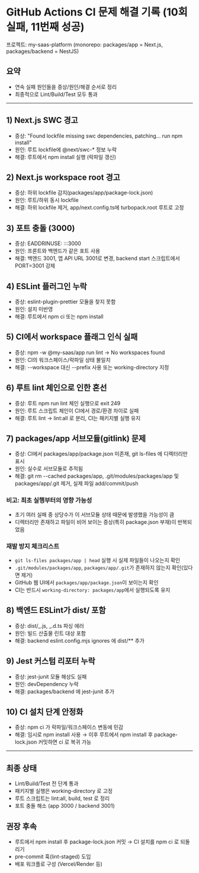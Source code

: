 # GitHub Actions CI 문제 해결 기록 (10회 실패, 11번째 성공)

프로젝트: my-saas-platform (monorepo: packages/app = Next.js, packages/backend = NestJS)

## 요약

- 연속 실패 원인들을 증상/원인/해결 순서로 정리
- 최종적으로 Lint/Build/Test 모두 통과

---

## 1) Next.js SWC 경고

- 증상: "Found lockfile missing swc dependencies, patching... run npm install"
- 원인: 루트 lockfile에 @next/swc-\* 정보 누락
- 해결: 루트에서 npm install 실행 (락파일 갱신)

## 2) Next.js workspace root 경고

- 증상: 하위 lockfile 감지(packages/app/package-lock.json)
- 원인: 루트/하위 동시 lockfile
- 해결: 하위 lockfile 제거, app/next.config.ts에 turbopack.root 루트로 고정

## 3) 포트 충돌 (3000)

- 증상: EADDRINUSE: :::3000
- 원인: 프론트와 백엔드가 같은 포트 사용
- 해결: 백엔드 3001, 앱 API URL 3001로 변경, backend start 스크립트에서 PORT=3001 강제

## 4) ESLint 플러그인 누락

- 증상: eslint-plugin-prettier 모듈을 찾지 못함
- 원인: 설치 미반영
- 해결: 루트에서 npm ci 또는 npm install

## 5) CI에서 workspace 플래그 인식 실패

- 증상: npm -w @my-saas/app run lint → No workspaces found
- 원인: CI의 워크스페이스/락파일 상태 불일치
- 해결: --workspace 대신 --prefix 사용 또는 working-directory 지정

## 6) 루트 lint 체인으로 인한 혼선

- 증상: 루트 npm run lint 체인 실행으로 exit 249
- 원인: 루트 스크립트 체인이 CI에서 경로/환경 차이로 실패
- 해결: 루트 lint → lint:all 로 분리, CI는 패키지별 실행 유지

## 7) packages/app 서브모듈(gitlink) 문제

- 증상: CI에서 packages/app/package.json 미존재, git ls-files 에 디렉터리만 표시
- 원인: 실수로 서브모듈로 추적됨
- 해결: git rm --cached packages/app, .git/modules/packages/app 및 packages/app/.git 제거, 실제 파일 add/commit/push

### 비고: 최초 실행부터의 영향 가능성

- 초기 여러 실패 중 상당수가 이 서브모듈 상태 때문에 발생했을 가능성이 큼
- 디렉터리만 존재하고 파일이 비어 보이는 증상(특히 package.json 부재)이 반복되었음

### 재발 방지 체크리스트

- `git ls-files packages/app | head` 실행 시 실제 파일들이 나오는지 확인
- `.git/modules/packages/app`, `packages/app/.git`가 존재하지 않는지 확인(있다면 제거)
- GitHub 웹 UI에서 `packages/app/package.json`이 보이는지 확인
- CI는 반드시 `working-directory: packages/app`에서 실행되도록 유지

## 8) 백엔드 ESLint가 dist/ 포함

- 증상: dist/_.js, _.d.ts 파싱 에러
- 원인: 빌드 산출물 린트 대상 포함
- 해결: backend eslint.config.mjs ignores 에 dist/\*\* 추가

## 9) Jest 커스텀 리포터 누락

- 증상: jest-junit 모듈 해상도 실패
- 원인: devDependency 누락
- 해결: packages/backend 에 jest-junit 추가

## 10) CI 설치 단계 안정화

- 증상: npm ci 가 락파일/워크스페이스 변동에 민감
- 해결: 임시로 npm install 사용 → 이후 루트에서 npm install 후 package-lock.json 커밋하면 ci 로 복귀 가능

---

## 최종 상태

- Lint/Build/Test 전 단계 통과
- 패키지별 실행은 working-directory 로 고정
- 루트 스크립트는 lint:all, build, test 로 정리
- 포트 충돌 해소 (app 3000 / backend 3001)

## 권장 후속

- 루트에서 npm install 후 package-lock.json 커밋 → CI 설치를 npm ci 로 되돌리기
- pre-commit 훅(lint-staged) 도입
- 배포 워크플로 구성 (Vercel/Render 등)
